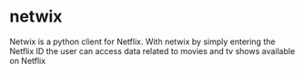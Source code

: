 # netwix
Netwix is a python client for Netflix. With netwix by simply entering the Netflix ID the user can access data related to movies and tv shows available on Netflix
